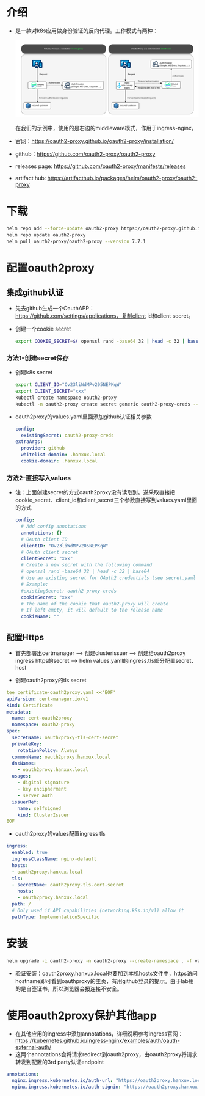 # 介绍

- 是一款对k8s应用做身份验证的反向代理。工作模式有两种：

  ![image-20241121102327853](https://raw.githubusercontent.com/hangx969/upload-images-md/main/202411211023948.png)

  在我们的示例中，使用的是右边的middleware模式，作用于ingress-nginx。

- 官网：https://oauth2-proxy.github.io/oauth2-proxy/installation/

- github：https://github.com/oauth2-proxy/oauth2-proxy

- releases page: https://github.com/oauth2-proxy/manifests/releases

- artifact hub: https://artifacthub.io/packages/helm/oauth2-proxy/oauth2-proxy

# 下载

~~~sh
helm repo add --force-update oauth2-proxy https://oauth2-proxy.github.io/manifests
helm repo update oauth2-proxy
helm pull oauth2-proxy/oauth2-proxy --version 7.7.1
~~~

# 配置oauth2proxy

## 集成github认证

- 先去github生成一个OauthAPP：https://github.com/settings/applications，复制client id和client secret。

- 创建一个cookie secret

  ~~~sh
  export COOKIE_SECRET=$( openssl rand -base64 32 | head -c 32 | base64 )
  ~~~

### 方法1-创建secret保存

- 创建k8s secret

  ~~~sh
  export CLIENT_ID="Ov23liWdMPv205NEPKqW"
  export CLIENT_SECRET="xxx"
  kubectl create namespace oauth2-proxy
  kubectl -n oauth2-proxy create secret generic oauth2-proxy-creds --from-literal=cookie-secret=$COOKIE_SECRET --from-literal=client-id=$CLIENT_ID --from-literal=client-secret=$CLIENT_SECRET
  ~~~

- oauth2proxy的values.yaml里面添加github认证相关参数

  ~~~yaml
  config:
    existingSecret: oauth2-proxy-creds
  extraArgs:
    provider: github
    whitelist-domain: .hanxux.local
    cookie-domain: .hanxux.local
  ~~~

### 方法2-直接写入values

- 注：上面创建secret的方式oauth2proxy没有读取到。遂采取直接把cookie_secret、client_id和client_secret三个参数直接写到values.yaml里面的方式

  ~~~yaml
  config:
    # Add config annotations
    annotations: {}
    # OAuth client ID
    clientID: "Ov23liWdMPv205NEPKqW"
    # OAuth client secret
    clientSecret: "xxx"
    # Create a new secret with the following command
    # openssl rand -base64 32 | head -c 32 | base64
    # Use an existing secret for OAuth2 credentials (see secret.yaml for required fields)
    # Example:
    #existingSecret: oauth2-proxy-creds
    cookieSecret: "xxx"
    # The name of the cookie that oauth2-proxy will create
    # If left empty, it will default to the release name
    cookieName: ""
  ~~~

## 配置Https

- 首先部署出certmanager --> 创建clusterissuer --> 创建给oauth2proxy ingress https的secret --> helm values.yaml的ingress.tls部分配置secret、host

- 创建oauth2proxy的tls secret

~~~yaml
tee certificate-oauth2proxy.yaml <<'EOF'
apiVersion: cert-manager.io/v1
kind: Certificate
metadata:
  name: cert-oauth2proxy
  namespace: oauth2-proxy
spec:
  secretName: oauth2proxy-tls-cert-secret
  privateKey:
    rotationPolicy: Always
  commonName: oauth2proxy.hanxux.local
  dnsNames:
    - oauth2proxy.hanxux.local
  usages:
    - digital signature
    - key encipherment
    - server auth
  issuerRef:
    name: selfsigned
    kind: ClusterIssuer
EOF
~~~

- oauth2proxy的values配置ingress tls

~~~yaml
ingress:
  enabled: true
  ingressClassName: nginx-default
  hosts:
  - oauth2proxy.hanxux.local
  tls:
  - secretName: oauth2proxy-tls-cert-secret
    hosts:
    - oauth2proxy.hanxux.local
  path: /
  # Only used if API capabilities (networking.k8s.io/v1) allow it
  pathType: ImplementationSpecific
~~~

# 安装

~~~sh
helm upgrade -i oauth2-proxy -n oauth2-proxy --create-namespace . -f values.yaml 
~~~

- 验证安装：oauth2proxy.hanxux.local也要加到本机hosts文件中，https访问hostname即可看到oauthproxy的主页，有用github登录的提示。由于lab用的是自签证书，所以浏览器会报连接不安全。

# 使用oauth2proxy保护其他app

- 在其他应用的ingress中添加annotations，详细说明参考ingress官网：https://kubernetes.github.io/ingress-nginx/examples/auth/oauth-external-auth/
- 这两个annotations会将请求redirect到oauth2proxy，由oauth2proxy将请求转发到配置的3rd party认证endpoint

~~~yaml
annotations:
  nginx.ingress.kubernetes.io/auth-url: "https://oauth2proxy.hanxux.local/oauth2/auth"
  nginx.ingress.kubernetes.io/auth-signin: "https://oauth2proxy.hanxux.local/oauth2/start?rd=https%3A%2F%2F<host>.hanxux.local"
~~~
